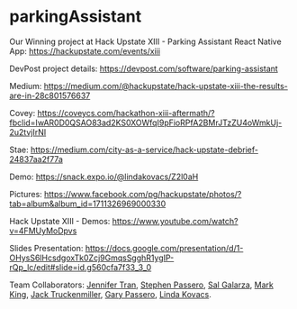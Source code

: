 # parkingAssistant

Our Winning project at Hack Upstate XIII - Parking Assistant React Native App: https://hackupstate.com/events/xiii

DevPost project details: https://devpost.com/software/parking-assistant

Medium: https://medium.com/@hackupstate/hack-upstate-xiii-the-results-are-in-28c801576637

Covey: https://coveycs.com/hackathon-xiii-aftermath/?fbclid=IwAR0D0QSAO83ad2KS0XOWfqI9pFioRPfA2BMrJTzZU4oWmkUj-2u2tvjIrNI

Stae: https://medium.com/city-as-a-service/hack-upstate-debrief-24837aa2f77a

Demo: https://snack.expo.io/@lindakovacs/Z2l0aH

Pictures: https://www.facebook.com/pg/hackupstate/photos/?tab=album&album_id=1711326969000330

Hack Upstate XIII - Demos: https://www.youtube.com/watch?v=4FMUyMoDpvs

Slides Presentation: https://docs.google.com/presentation/d/1-OHysS6lHcsdgoxTk0Zcj9GmqsSgghR1ygIP-rQp_lc/edit#slide=id.g560cfa7f33_3_0

Team Collaborators: [Jennifer Tran](https://github.com/jennifertrin), [Stephen Passero](https://github.com/stephenpassero), [Sal Galarza](https://github.com/SalGalarza), [Mark King](https://github.com/gute73), [Jack Truckenmiller](https://github.com/jtrucken), [Gary Passero](https://github.com/gap777), [Linda Kovacs](https://github.com/lindakovacs).

